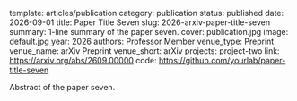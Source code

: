template: articles/publication
category: publication
status: published
date: 2026-09-01
title: Paper Title Seven
slug: 2026-arxiv-paper-title-seven
summary: 1-line summary of the paper seven.
cover: publication.jpg
image: default.jpg
year: 2026
authors: Professor Member
venue_type: Preprint
venue_name: arXiv Preprint
venue_short: arXiv
projects: project-two
link: https://arxiv.org/abs/2609.00000
code: https://github.com/yourlab/paper-title-seven

Abstract of the paper seven.
